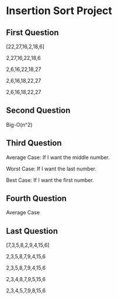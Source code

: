 # Insertion Sort Project



## First Question

[22,27,16,2,18,6]

2,27,16,22,18,6

2,6,16,22,18,27

2,6,16,18,22,27

2,6,16,18,22,27



## Second Question

Big-O(n^2)

## Third Question
Average Case: If I want the middle number.

Worst Case: If I want the last number.

Best Case: If I want the first number.



## Fourth Question

Average Case



## Last Question 

[7,3,5,8,2,9,4,15,6]

2,3,5,8,7,9,4,15,6

2,3,5,8,7,9,4,15,6

2,3,4,8,7,9,5,15,6

2,3,4,5,7,9,8,15,6